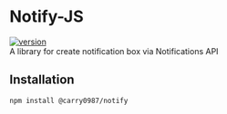 # Notify-JS
[![version](https://img.shields.io/npm/v/@carry0987/notify.svg)](https://www.npmjs.com/package/@carry0987/notify)  
A library for create notification box via Notifications API

## Installation
```bash
npm install @carry0987/notify
```
